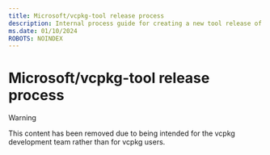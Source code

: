 ```yaml
---
title: Microsoft/vcpkg-tool release process
description: Internal process guide for creating a new tool release of vcpkg.
ms.date: 01/10/2024
ROBOTS: NOINDEX
---
```

# Microsoft/vcpkg-tool release process

> [!WARNING]
> This content has been removed due to being intended for the vcpkg development team rather than for vcpkg users.
